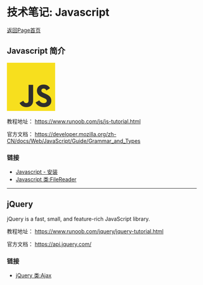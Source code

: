 # 技术笔记: Javascript

[返回Page首页](../../index.md)

## Javascript 简介

![Javascript_logo](./pics/index_01.png)

教程地址：
https://www.runoob.com/js/js-tutorial.html

官方文档：
https://developer.mozilla.org/zh-CN/docs/Web/JavaScript/Guide/Grammar_and_Types

### 链接

- [Javascript - 安装](./app/django_setup.md)
- [Javascript 类:FileReader](./app/js_filereader.md)

---

## jQuery

jQuery is a fast, small, and feature-rich JavaScript library.

教程地址：
https://www.runoob.com/jquery/jquery-tutorial.html

官方文档：
https://api.jquery.com/

### 链接

- [jQuery 类:Ajax](./app/jq_ajax.md)
